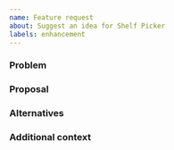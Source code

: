 ```yaml
---
name: Feature request
about: Suggest an idea for Shelf Picker
labels: enhancement
---
```


### Problem

### Proposal

### Alternatives

### Additional context
